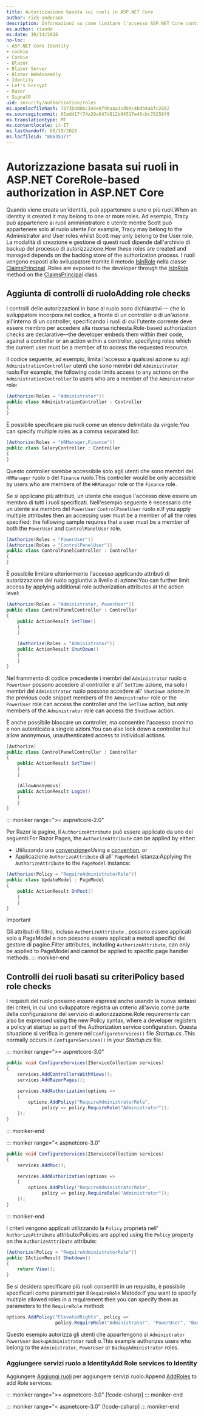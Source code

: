 ```yaml
---
title: Autorizzazione basata sui ruoli in ASP.NET Core
author: rick-anderson
description: Informazioni su come limitare l'accesso ASP.NET Core controller e le azioni passando i ruoli all'attributo di autorizzazione.
ms.author: riande
ms.date: 10/14/2016
no-loc:
- ASP.NET Core Identity
- cookie
- Cookie
- Blazor
- Blazor Server
- Blazor WebAssembly
- Identity
- Let's Encrypt
- Razor
- SignalR
uid: security/authorization/roles
ms.openlocfilehash: 7673bb006c344e6f9baaa3cd99c4bdb4a6fc2862
ms.sourcegitcommit: 65add17f74a29a647d812b04517e46cbc78258f9
ms.translationtype: MT
ms.contentlocale: it-IT
ms.lasthandoff: 08/19/2020
ms.locfileid: "88635177"
---
```

# <a name="role-based-authorization-in-aspnet-core"></a><span data-ttu-id="8d73a-103">Autorizzazione basata sui ruoli in ASP.NET Core</span><span class="sxs-lookup"><span data-stu-id="8d73a-103">Role-based authorization in ASP.NET Core</span></span>

<a name="security-authorization-role-based"></a>

<span data-ttu-id="8d73a-104">Quando viene creata un'identità, può appartenere a uno o più ruoli.</span><span class="sxs-lookup"><span data-stu-id="8d73a-104">When an identity is created it may belong to one or more roles.</span></span> <span data-ttu-id="8d73a-105">Ad esempio, Tracy può appartenere ai ruoli amministratore e utente mentre Scott può appartenere solo al ruolo utente.</span><span class="sxs-lookup"><span data-stu-id="8d73a-105">For example, Tracy may belong to the Administrator and User roles whilst Scott may only belong to the User role.</span></span> <span data-ttu-id="8d73a-106">La modalità di creazione e gestione di questi ruoli dipende dall'archivio di backup del processo di autorizzazione.</span><span class="sxs-lookup"><span data-stu-id="8d73a-106">How these roles are created and managed depends on the backing store of the authorization process.</span></span> <span data-ttu-id="8d73a-107">I ruoli vengono esposti allo sviluppatore tramite il metodo [IsInRole](/dotnet/api/system.security.principal.genericprincipal.isinrole) nella classe [ClaimsPrincipal](/dotnet/api/system.security.claims.claimsprincipal) .</span><span class="sxs-lookup"><span data-stu-id="8d73a-107">Roles are exposed to the developer through the [IsInRole](/dotnet/api/system.security.principal.genericprincipal.isinrole) method on the [ClaimsPrincipal](/dotnet/api/system.security.claims.claimsprincipal) class.</span></span>

## <a name="adding-role-checks"></a><span data-ttu-id="8d73a-108">Aggiunta di controlli di ruolo</span><span class="sxs-lookup"><span data-stu-id="8d73a-108">Adding role checks</span></span>

<span data-ttu-id="8d73a-109">I controlli delle autorizzazioni in base al ruolo sono dichiarativi &mdash; che lo sviluppatore incorpora nel codice, a fronte di un controller o di un'azione all'interno di un controller, specificando i ruoli di cui l'utente corrente deve essere membro per accedere alla risorsa richiesta.</span><span class="sxs-lookup"><span data-stu-id="8d73a-109">Role-based authorization checks are declarative&mdash;the developer embeds them within their code, against a controller or an action within a controller, specifying roles which the current user must be a member of to access the requested resource.</span></span>

<span data-ttu-id="8d73a-110">Il codice seguente, ad esempio, limita l'accesso a qualsiasi azione su agli `AdministrationController` utenti che sono membri del `Administrator` ruolo:</span><span class="sxs-lookup"><span data-stu-id="8d73a-110">For example, the following code limits access to any actions on the `AdministrationController` to users who are a member of the `Administrator` role:</span></span>

```csharp
[Authorize(Roles = "Administrator")]
public class AdministrationController : Controller
{
}
```

<span data-ttu-id="8d73a-111">È possibile specificare più ruoli come un elenco delimitato da virgole:</span><span class="sxs-lookup"><span data-stu-id="8d73a-111">You can specify multiple roles as a comma separated list:</span></span>

```csharp
[Authorize(Roles = "HRManager,Finance")]
public class SalaryController : Controller
{
}
```

<span data-ttu-id="8d73a-112">Questo controller sarebbe accessibile solo agli utenti che sono membri del `HRManager` ruolo o del `Finance` ruolo.</span><span class="sxs-lookup"><span data-stu-id="8d73a-112">This controller would be only accessible by users who are members of the `HRManager` role or the `Finance` role.</span></span>

<span data-ttu-id="8d73a-113">Se si applicano più attributi, un utente che esegue l'accesso deve essere un membro di tutti i ruoli specificati. Nell'esempio seguente è necessario che un utente sia membro del `PowerUser` `ControlPanelUser` ruolo e.</span><span class="sxs-lookup"><span data-stu-id="8d73a-113">If you apply multiple attributes then an accessing user must be a member of all the roles specified; the following sample requires that a user must be a member of both the `PowerUser` and `ControlPanelUser` role.</span></span>

```csharp
[Authorize(Roles = "PowerUser")]
[Authorize(Roles = "ControlPanelUser")]
public class ControlPanelController : Controller
{
}
```

<span data-ttu-id="8d73a-114">È possibile limitare ulteriormente l'accesso applicando attributi di autorizzazione del ruolo aggiuntivi a livello di azione:</span><span class="sxs-lookup"><span data-stu-id="8d73a-114">You can further limit access by applying additional role authorization attributes at the action level:</span></span>

```csharp
[Authorize(Roles = "Administrator, PowerUser")]
public class ControlPanelController : Controller
{
    public ActionResult SetTime()
    {
    }

    [Authorize(Roles = "Administrator")]
    public ActionResult ShutDown()
    {
    }
}
```

<span data-ttu-id="8d73a-115">Nel frammento di codice precedente i membri del `Administrator` ruolo o `PowerUser` possono accedere al controller e all' `SetTime` azione, ma solo i membri del `Administrator` ruolo possono accedere all' `ShutDown` azione.</span><span class="sxs-lookup"><span data-stu-id="8d73a-115">In the previous code snippet members of the `Administrator` role or the `PowerUser` role can access the controller and the `SetTime` action, but only members of the `Administrator` role can access the `ShutDown` action.</span></span>

<span data-ttu-id="8d73a-116">È anche possibile bloccare un controller, ma consentire l'accesso anonimo e non autenticato a singole azioni.</span><span class="sxs-lookup"><span data-stu-id="8d73a-116">You can also lock down a controller but allow anonymous, unauthenticated access to individual actions.</span></span>

```csharp
[Authorize]
public class ControlPanelController : Controller
{
    public ActionResult SetTime()
    {
    }

    [AllowAnonymous]
    public ActionResult Login()
    {
    }
}
```

::: moniker range=">= aspnetcore-2.0"

<span data-ttu-id="8d73a-117">Per Razor le pagine, il `AuthorizeAttribute` può essere applicato da uno dei seguenti:</span><span class="sxs-lookup"><span data-stu-id="8d73a-117">For Razor Pages, the `AuthorizeAttribute` can be applied by either:</span></span>

* <span data-ttu-id="8d73a-118">Utilizzando una [convenzione](xref:razor-pages/razor-pages-conventions#page-model-action-conventions)o</span><span class="sxs-lookup"><span data-stu-id="8d73a-118">Using a [convention](xref:razor-pages/razor-pages-conventions#page-model-action-conventions), or</span></span>
* <span data-ttu-id="8d73a-119">Applicazione `AuthorizeAttribute` di all' `PageModel` istanza:</span><span class="sxs-lookup"><span data-stu-id="8d73a-119">Applying the `AuthorizeAttribute` to the `PageModel` instance:</span></span>

```csharp
[Authorize(Policy = "RequireAdministratorRole")]
public class UpdateModel : PageModel
{
    public ActionResult OnPost()
    {
    }
}
```

> [!IMPORTANT]
> <span data-ttu-id="8d73a-120">Gli attributi di filtro, incluso `AuthorizeAttribute` , possono essere applicati solo a PageModel e non possono essere applicati a metodi specifici del gestore di pagine.</span><span class="sxs-lookup"><span data-stu-id="8d73a-120">Filter attributes, including `AuthorizeAttribute`, can only be applied to PageModel and cannot be applied to specific page handler methods.</span></span>
::: moniker-end

<a name="security-authorization-role-policy"></a>

## <a name="policy-based-role-checks"></a><span data-ttu-id="8d73a-121">Controlli dei ruoli basati su criteri</span><span class="sxs-lookup"><span data-stu-id="8d73a-121">Policy based role checks</span></span>

<span data-ttu-id="8d73a-122">I requisiti del ruolo possono essere espressi anche usando la nuova sintassi dei criteri, in cui uno sviluppatore registra un criterio all'avvio come parte della configurazione del servizio di autorizzazione.</span><span class="sxs-lookup"><span data-stu-id="8d73a-122">Role requirements can also be expressed using the new Policy syntax, where a developer registers a policy at startup as part of the Authorization service configuration.</span></span> <span data-ttu-id="8d73a-123">Questa situazione si verifica in genere nel `ConfigureServices()` file *Startup.cs* .</span><span class="sxs-lookup"><span data-stu-id="8d73a-123">This normally occurs in `ConfigureServices()` in your *Startup.cs* file.</span></span>

::: moniker range=">= aspnetcore-3.0"
```csharp
public void ConfigureServices(IServiceCollection services)
{
    services.AddControllersWithViews();
    services.AddRazorPages();

    services.AddAuthorization(options =>
    {
        options.AddPolicy("RequireAdministratorRole",
             policy => policy.RequireRole("Administrator"));
    });
}
```
::: moniker-end

::: moniker range="< aspnetcore-3.0"
```csharp
public void ConfigureServices(IServiceCollection services)
{
    services.AddMvc();

    services.AddAuthorization(options =>
    {
        options.AddPolicy("RequireAdministratorRole",
             policy => policy.RequireRole("Administrator"));
    });
}
```
::: moniker-end

<span data-ttu-id="8d73a-124">I criteri vengono applicati utilizzando la `Policy` proprietà nell' `AuthorizeAttribute` attributo:</span><span class="sxs-lookup"><span data-stu-id="8d73a-124">Policies are applied using the `Policy` property on the `AuthorizeAttribute` attribute:</span></span>

```csharp
[Authorize(Policy = "RequireAdministratorRole")]
public IActionResult Shutdown()
{
    return View();
}
```

<span data-ttu-id="8d73a-125">Se si desidera specificare più ruoli consentiti in un requisito, è possibile specificarli come parametri per il `RequireRole` Metodo:</span><span class="sxs-lookup"><span data-stu-id="8d73a-125">If you want to specify multiple allowed roles in a requirement then you can specify them as parameters to the `RequireRole` method:</span></span>

```csharp
options.AddPolicy("ElevatedRights", policy =>
                  policy.RequireRole("Administrator", "PowerUser", "BackupAdministrator"));
```

<span data-ttu-id="8d73a-126">Questo esempio autorizza gli utenti che appartengono ai `Administrator` `PowerUser` `BackupAdministrator` ruoli o.</span><span class="sxs-lookup"><span data-stu-id="8d73a-126">This example authorizes users who belong to the `Administrator`, `PowerUser` or `BackupAdministrator` roles.</span></span>

### <a name="add-role-services-to-no-locidentity"></a><span data-ttu-id="8d73a-127">Aggiungere servizi ruolo a Identity</span><span class="sxs-lookup"><span data-stu-id="8d73a-127">Add Role services to Identity</span></span>

<span data-ttu-id="8d73a-128">Aggiungere [Aggiungi ruoli](/dotnet/api/microsoft.aspnetcore.identity.identitybuilder.addroles#Microsoft_AspNetCore_Identity_IdentityBuilder_AddRoles__1) per aggiungere servizi ruolo:</span><span class="sxs-lookup"><span data-stu-id="8d73a-128">Append [AddRoles](/dotnet/api/microsoft.aspnetcore.identity.identitybuilder.addroles#Microsoft_AspNetCore_Identity_IdentityBuilder_AddRoles__1) to add Role services:</span></span>

::: moniker range=">= aspnetcore-3.0"
[!code-csharp[](roles/samples/3_0/Startup.cs?name=snippet&highlight=7)]
::: moniker-end

::: moniker range="< aspnetcore-3.0"
[!code-csharp[](roles/samples/2_2/Startup.cs?name=snippet&highlight=7)]
::: moniker-end

